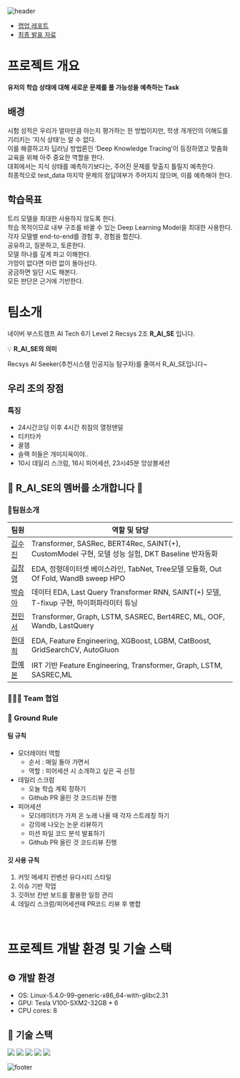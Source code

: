 ![header](https://capsule-render.vercel.app/api?type=waving&color=gradient&height=250&section=header&text=Level2-DeepKnowledgeTracing&desc=RecSys-02&fontSize=50&fontColor=FFFFFF&fontAlignY=40)
- [랩업 레포트](https://github.com/boostcampaitech6/level2-dkt-recsys-02/blob/main/docs/DKT_RecSys_02_WarpUP_report.pdf)
- [최종 발표 자료](https://github.com/boostcampaitech6/level2-dkt-recsys-02/blob/main/docs/Recsys02-level2-DKT.pptx.pdf)
# 프로젝트 개요
**유저의 학습 상태에 대해 새로운 문제를 풀 가능성을 예측하는 Task**<br>
## 배경
시험 성적은 우리가 얼마만큼 아는지 평가하는 한 방법이지만, 학생 개개인의 이해도를 기리키는 ‘지식 상태‘는 알 수 없다.<br>
이를 해결하고자 딥러닝 방법론인 ‘Deep Knowledge Tracing’이 등장하였고 맞춤화 교육을 위해 아주 중요한 역할을 한다.<br>
대회에서는 지식 상태를 예측하기보다는, 주어진 문제를 맞출지 틀릴지 예측한다.<br>
최종적으로 test_data 마지막 문제의 정답여부가 주어지지 않으며, 이를 예측해야 한다.<br>

##  학습목표
트리 모델을 최대한 사용하지 않도록 한다.<br>
학습 목적이므로 내부 구조를 바꿀 수 있는 Deep Learning Model을 최대한 사용한다.<br>
각자 모델별 end-to-end를 경험 후, 경험을 합친다.<br>
공유하고, 질문하고, 토론한다.<br>
모델 하나를 깊게 파고 이해한다. <br>
가망이 없다면 미련 없이 돌아선다.<br>
궁금하면 일단 시도 해본다.<br>
모든 판단은 근거에 기반한다.<br>

# 팀소개

네이버 부스트캠프 AI Tech 6기 Level 2 Recsys 2조 **R_AI_SE** 입니다.

<aside>
    
💡 **R_AI_SE의 의미**

Recsys AI Seeker(추천시스템 인공지능 탐구자)를 줄여서 R_AI_SE입니다~


## 우리 조의 장점
### 특징
- 24시간코딩 이후 4시간 취침의 열정맨덜
- 티키타카
- 꿀잼
- 슬랙 허들은 개미지옥이야..
- 10시 데일리 스크럼, 16시 피어세션, 23시45분 앙상블세션
</aside>

## 👋 R_AI_SE의 멤버를 소개합니다 👋

### 🦹‍팀원소개
| 팀원   | 역할 및 담당                      |
|--------|----------------------------------|
| [김수진](https://github.com/guridon) | Transformer, SASRec, BERT4Rec, SAINT(+), CustomModel 구현, 모델 성능 실험, DKT Baseline 반자동화 |
| [김창영](https://github.com/ChangZero) | EDA, 정형데이터셋 베이스라인, TabNet, Tree모델 모듈화, Out Of Fold, WandB sweep HPO |
| [박승아](https://github.com/SeungahP) | 데이터 EDA, Last Query Transformer RNN, SAINT(+) 모델, T-fixup 구현, 하이퍼파라미터 튜닝 |
| [전민서](https://github.com/Minseojeonn) | Transformer, Graph, LSTM, SASREC, Bert4REC, ML, OOF, Wandb, LastQuery |
| [한대희](https://github.com/DAEHEE97) | EDA, Feature Engineering, XGBoost, LGBM, CatBoost, GridSearchCV, AutoGluon |
| [한예본](https://github.com/Yebonn-Han) | IRT 기반 Feature Engineering, Transformer, Graph, LSTM, SASREC,ML |

### 👨‍👧‍👦 Team 협업
### 📝 Ground Rule
#### 팀 규칙
- 모더레이터 역할
  - 순서 : 매일 돌아 가면서
  - 역할 : 피어세션 시 소개하고 싶은 곡 선정
- 데일리 스크럼
    - 오늘 학습 계획 정하기
    - Github PR 올린 것 코드리뷰 진행
- 피어세션
    - 모더레이터가 가져 온 노래 나올 때 각자 스트레칭 하기
    - 강의에 나오는 논문 리뷰하기
    - 미션 파일 코드 분석 발표하기
    - Github PR 올린 것 코드리뷰 진행

#### 깃 사용 규칙
1. 커밋 메세지 컨벤션 유다시티 스타일
2. 이슈 기반 작업
3. 깃허브 칸반 보드를 활용한 일정 관리
4. 데일리 스크럼/피어세션때 PR코드 리뷰 후 병합

<br>

# 프로젝트 개발 환경 및 기술 스택
## ⚙️ 개발 환경
- OS: Linux-5.4.0-99-generic-x86_64-with-glibc2.31
- GPU: Tesla V100-SXM2-32GB * 6
- CPU cores: 8

## 🔧 기술 스택
![](https://img.shields.io/badge/Pytorch-EE4C2C?style=flat-square&logo=Pytorch&logoColor=white)
![](https://img.shields.io/badge/jupyter-F37626?style=flat-square&logo=Jupyter&logoColor=white)
![](https://img.shields.io/badge/scikit--learn-F7931E?style=flat-square&logo=scikit-learn&logoColor=black)
![](https://img.shields.io/badge/Pandas-150458?style=flat-square&logo=Pandas&logoColor=white)
![](https://img.shields.io/badge/Numpy-013243?style=flat-square&logo=Numpy&logoColor=white)


![footer](https://capsule-render.vercel.app/api?type=waving&color=gradient&height=200&section=footer&)
